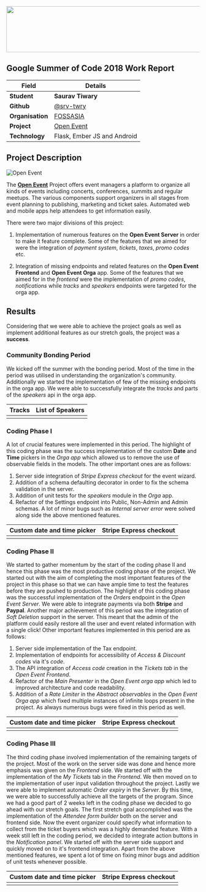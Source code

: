 
<p align="center">
  <img width="560" height="120" src="https://camo.githubusercontent.com/ed508e9c66d718f76333215a139af24f8bb8fa8d/68747470733a2f2f6d75736573636f72652e6f72672f73697465732f6d75736573636f72652e6f72672f66696c65732f4361707475726525323064253237652543432538316372616e253230323031362d30332d303125323030392e34382e31315f302e706e67">
</p>

## Google Summer of Code 2018 Work Report 

| Field | Details |
| --- | --- |
| **Student** | **Saurav Tiwary** |
| **Github** | [@srv-twry](http://github.com/srv-twry)  |
| **Organisation**  | [FOSSASIA](http://fossasia.org)  |
| **Project** | [Open Event](https://summerofcode.withgoogle.com/projects/#5905844613414912) |  
| **Technology** | Flask, Ember JS and Android |

## Project Description
![Open Event](https://camo.githubusercontent.com/6386234d12db1b6710ddaadc83cafd94b7a16299/68747470733a2f2f73746f726167652e676f6f676c65617069732e636f6d2f6576656e747961792e636f6d2f6173736574732f6272616e64696e672f626173655f6272616e64696e672e706e67)

The  **[Open Event](https://github.com/fossasia/open-event)**  Project offers event managers a platform to organize all kinds of events including concerts, conferences, summits and regular meetups. The various components support organizers in all stages from event planning to publishing, marketing and ticket sales. Automated web and mobile apps help attendees to get information easily.

There were two major divisions of this project:
1. Implementation of numerous features on the **Open Event Server** in order to make it feature complete. Some of the features that we aimed for were the integration of *payment system*, *tickets*, *taxes*, *promo codes* etc. 

2. Integration of missing endpoints and related features on the **Open Event Frontend** and **Open Event Orga** app. Some of the features that we aimed for in the *frontend* were the implementation of *promo codes*, *notifications* while *tracks* and *speakers* endpoints were targeted for the orga app.

## Results

Considering that we were able to achieve the project goals as well as implement additional features as our stretch goals, the project was a **success**.

### Community Bonding Period
We kicked off the summer with the bonding period. Most of the time in the period was utilised in understanding the organization's community. Additionally we started the implementation of few of the missing endpoints in the orga app. We were able to successfully integrate the *tracks* and parts of the *speakers* api in the orga app.

| Tracks | List of Speakers 
| --- | --- |
| <img src=""/> | <img src="" /> 

### Coding Phase I

A lot of crucial features were implemented in this period. The highlight of this coding phase was the success implementation of the custom **Date** and **Time** pickers in the *Orga app* which allowed us to remove the use of observable fields in the models. The other important ones are as follows:
1. Server side integration of *Stripe Express checkout* for the event wizard.
2. Addition of a schema defaulting decorator in order to fix the schema validation in the server.
3. Addition of unit tests for the *speakers* module in the *Orga* app.
4. Refactor of the Settings endpoint into Public, Non-Admin and Admin schemas.
A lot of minor bugs such as *Internal server error* were solved along side the above mentioned features.

| Custom date and time picker | Stripe Express checkout 
| --- | --- |
| <img src=""/> | <img src="" />

### Coding Phase II

We started to gather momentum by the start of the coding phase II and hence this phase was the most productive coding phase of the project. We started out with the aim of completing the most important features of the project in this phase so that we can have ample time to test the features before they are pushed to production. The highlight of this coding phase was the successful implementation of the *Orders* endpoint in the *Open Event Server*. We were able to integrate payments via both **Stripe** and **Paypal**. Another major achievement of this period was the integration of *Soft Deletion* support in the server. This meant that the admin of the platform could easily restore all the user and event related information with a single click!
Other important features implemented in this period are as follows:
1. Server side implementation of the Tax endpoint.
2. Implementation of endpoints for accessibility of *Access & Discount codes* via it's *code*.
3. The API integration of *Access code* creation in the *Tickets tab* in the *Open Event Frontend*.
4. Refactor of the *Main Presenter* in the *Open Event orga app* which led to improved architecture and code readability.
5. Addition of a *Rate Limiter* in the *Abstract observables* in the *Open Event Orga app* which fixed multiple instances of infinite loops present in the project.
As always numerous bugs were fixed in this period as well.

| Custom date and time picker | Stripe Express checkout | 
| --- | --- |
| <img src=""/> | <img src="" />

### Coding Phase III
The third coding phase involved implementation of the remaining targets of the project. Most of the work on the server side was done and hence more emphasis was given on the *Frontend* side. We started off with the implementation of the *My Tickets* tab in the *Frontend*. We then moved  on to the implementation of user input validation throughout the project. Lastly we were able to implement automatic *Order expiry* in the *Server*.
By this time, we were able to successfully achieve all the targets of the program. Since we had a good part of 2 weeks left in the coding phase we decided to go ahead with our stretch goals. The first stretch goal accomplished was the implementation of the *Attendee form builder* both on the server and frontend side. Now the event organizer could specify what information to collect from the ticket buyers which was a highly demanded feature. With a week still left in the coding period, we decided to integrate action buttons in the *Notification panel*. We started off with the server side support and quickly moved on to it's frontend integration.
Apart from the above mentioned features, we spent a lot of time on fixing minor bugs and addition of unit tests whenever possible.

| Custom date and time picker | Stripe Express checkout | 
| --- | --- |
| <img src=""/> | <img src="" />


